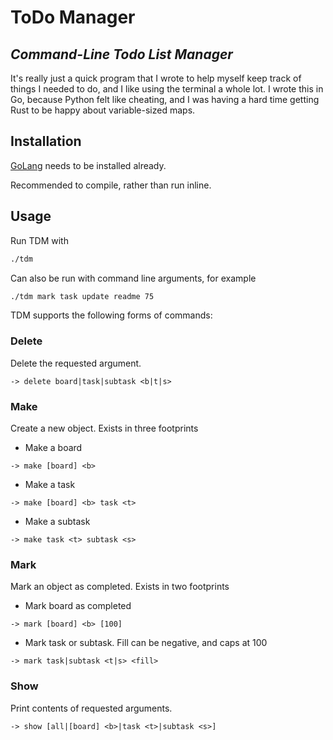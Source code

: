 # ToDo Manager
## _Command-Line Todo List Manager_

It's really just a quick program that I wrote to help myself keep
track of things I needed to do, and I like using the terminal a whole
lot. I wrote this in Go, because Python felt like cheating, and I was
having a hard time getting Rust to be happy about variable-sized maps.

## Installation

[GoLang](https://go.dev/doc/install) needs to be installed already.

Recommended to compile, rather than run inline.

## Usage

Run TDM with

```sh
./tdm
```

Can also be run with command line arguments, for example

```sh
./tdm mark task update readme 75
```

TDM supports the following forms of commands:

### Delete
Delete the requested argument.
```
-> delete board|task|subtask <b|t|s>
```

### Make
Create a new object. Exists in three footprints
- Make a board
```
-> make [board] <b>
```
- Make a task
```
-> make [board] <b> task <t>
```
- Make a subtask
```
-> make task <t> subtask <s>
```

### Mark
Mark an object as completed. Exists in two footprints
- Mark board as completed
```
-> mark [board] <b> [100]
```
- Mark task or subtask. Fill can be negative, and caps at 100
```
-> mark task|subtask <t|s> <fill>
```

### Show
Print contents of requested arguments.
```
-> show [all|[board] <b>|task <t>|subtask <s>]
```

